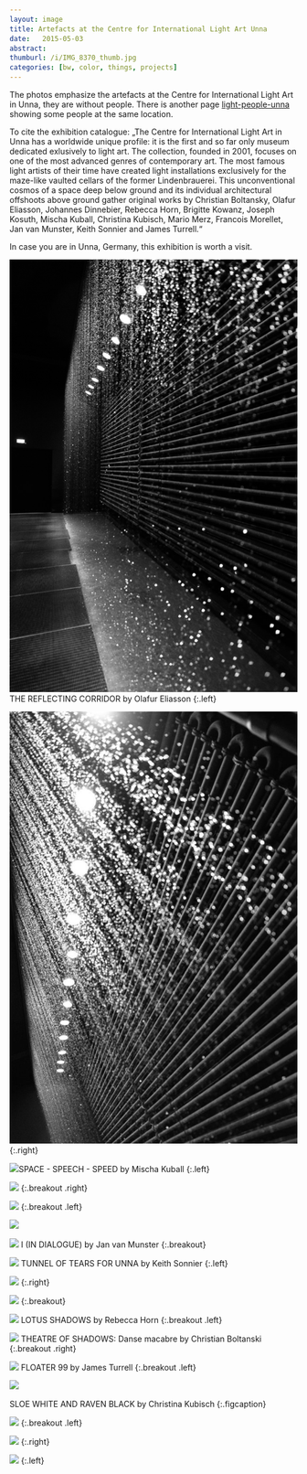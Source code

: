 ```yaml
---
layout: image
title: Artefacts at the Centre for International Light Art Unna
date:   2015-05-03
abstract: 
thumburl: /i/IMG_8370_thumb.jpg
categories: [bw, color, things, projects]
---
```

The photos emphasize the artefacts at the Centre for International Light Art in Unna, they are without people. There is another page [light-people-unna]({{site.url}}/light-people-unna) showing some people at the same location. 

To cite the exhibition catalogue: „The Centre for International Light Art in Unna has a worldwide unique profile: it is the first and so far only museum dedicated exlusively to light art. The collection, founded in 2001, focuses on one of the most advanced genres of contemporary art. The most famous light artists of their time have created light installations exclusively for the maze-like vaulted cellars of the former Lindenbrauerei. This unconventional cosmos of a space deep below ground and its individual architectural offshoots above ground gather original works by Christian Boltansky, Olafur Eliasson, Johannes Dinnebier, Rebecca Horn, Brigitte Kowanz, Joseph Kosuth, Mischa Kuball, Christina Kubisch, Mario Merz, Francois Morellet, Jan van Munster, Keith Sonnier and James Turrell.“

In case you are in Unna, Germany, this exhibition is worth a visit. 

![](/i/IMG_8337.jpg)THE REFLECTING CORRIDOR by Olafur Eliasson
{:.left}

![](/i/IMG_8278.jpg)
{:.right}

![]({{site.url}}/i/IMG_8370.jpg)SPACE - SPEECH - SPEED by Mischa Kuball
{:.left}

![]({{site.url}}/i/IMG_8244.jpg)
{:.breakout .right}

![]({{site.url}}/i/IMG_8247.jpg)
{:.breakout .left}

![]({{site.url}}/i/IMG_8367.jpg)


![]({{site.url}}/i/IMG_8248.jpg)
I (IN DIALOGUE) by Jan van Munster
{:.breakout}

![]({{site.url}}/i/IMG_8252.jpg)
TUNNEL OF TEARS FOR UNNA by Keith Sonnier
{:.left}

![]({{site.url}}/i/IMG_8364.jpg)
{:.right}

![]({{site.url}}/i/IMG_8366.jpg)
{:.breakout}

![]({{site.url}}/i/IMG_8302.jpg)
LOTUS SHADOWS by Rebecca Horn
{:.breakout .left}

![]({{site.url}}/i/IMG_8313.jpg)
THEATRE OF SHADOWS: Danse macabre by Christian Boltanski
{:.breakout .right}

![]({{site.url}}/i/IMG_8308.jpg)
FLOATER 99 by James Turrell
{:.breakout .left}

![]({{site.url}}/i/IMG_8265.jpg)

SLOE WHITE AND RAVEN BLACK by Christina Kubisch
{:.figcaption}

![]({{site.url}}/i/IMG_8354.jpg)
{:.breakout .left}

![]({{site.url}}/i/IMG_8271.jpg) 
{:.right}

![]({{site.url}}/i/IMG_8241.jpg) 
{:.left}